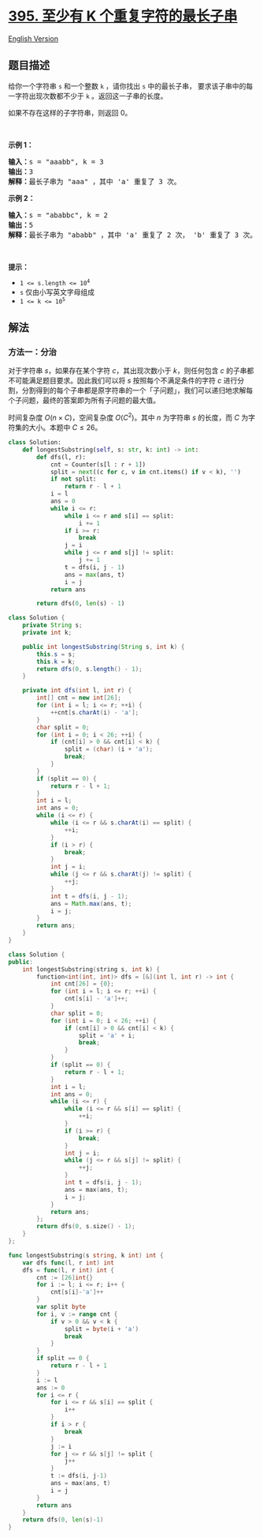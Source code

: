 # [395. 至少有 K 个重复字符的最长子串](https://leetcode.cn/problems/longest-substring-with-at-least-k-repeating-characters)

[English Version](/solution/0300-0399/0395.Longest%20Substring%20with%20At%20Least%20K%20Repeating%20Characters/README_EN.md)

<!-- tags:哈希表,字符串,分治,滑动窗口 -->

## 题目描述

<!-- 这里写题目描述 -->

<p>给你一个字符串 <code>s</code> 和一个整数 <code>k</code> ，请你找出 <code>s</code> 中的最长子串，&nbsp;要求该子串中的每一字符出现次数都不少于 <code>k</code> 。返回这一子串的长度。</p>

<p data-pm-slice="1 1 []">如果不存在这样的子字符串，则返回 0。</p>

<p>&nbsp;</p>

<p><strong>示例 1：</strong></p>

<pre>
<strong>输入：</strong>s = "aaabb", k = 3
<strong>输出：</strong>3
<strong>解释：</strong>最长子串为 "aaa" ，其中 'a' 重复了 3 次。
</pre>

<p><strong>示例 2：</strong></p>

<pre>
<strong>输入：</strong>s = "ababbc", k = 2
<strong>输出：</strong>5
<strong>解释：</strong>最长子串为 "ababb" ，其中 'a' 重复了 2 次， 'b' 重复了 3 次。</pre>

<p>&nbsp;</p>

<p><strong>提示：</strong></p>

<ul>
	<li><code>1 &lt;= s.length &lt;= 10<sup>4</sup></code></li>
	<li><code>s</code> 仅由小写英文字母组成</li>
	<li><code>1 &lt;= k &lt;= 10<sup>5</sup></code></li>
</ul>

## 解法

### 方法一：分治

对于字符串 $s$，如果存在某个字符 $c$，其出现次数小于 $k$，则任何包含 $c$ 的子串都不可能满足题目要求。因此我们可以将 $s$ 按照每个不满足条件的字符 $c$ 进行分割，分割得到的每个子串都是原字符串的一个「子问题」，我们可以递归地求解每个子问题，最终的答案即为所有子问题的最大值。

时间复杂度 $O(n \times C)$，空间复杂度 $O(C^2)$。其中 $n$ 为字符串 $s$ 的长度，而 $C$ 为字符集的大小。本题中 $C \leq 26$。

<!-- tabs:start -->

```python
class Solution:
    def longestSubstring(self, s: str, k: int) -> int:
        def dfs(l, r):
            cnt = Counter(s[l : r + 1])
            split = next((c for c, v in cnt.items() if v < k), '')
            if not split:
                return r - l + 1
            i = l
            ans = 0
            while i <= r:
                while i <= r and s[i] == split:
                    i += 1
                if i >= r:
                    break
                j = i
                while j <= r and s[j] != split:
                    j += 1
                t = dfs(i, j - 1)
                ans = max(ans, t)
                i = j
            return ans

        return dfs(0, len(s) - 1)
```

```java
class Solution {
    private String s;
    private int k;

    public int longestSubstring(String s, int k) {
        this.s = s;
        this.k = k;
        return dfs(0, s.length() - 1);
    }

    private int dfs(int l, int r) {
        int[] cnt = new int[26];
        for (int i = l; i <= r; ++i) {
            ++cnt[s.charAt(i) - 'a'];
        }
        char split = 0;
        for (int i = 0; i < 26; ++i) {
            if (cnt[i] > 0 && cnt[i] < k) {
                split = (char) (i + 'a');
                break;
            }
        }
        if (split == 0) {
            return r - l + 1;
        }
        int i = l;
        int ans = 0;
        while (i <= r) {
            while (i <= r && s.charAt(i) == split) {
                ++i;
            }
            if (i > r) {
                break;
            }
            int j = i;
            while (j <= r && s.charAt(j) != split) {
                ++j;
            }
            int t = dfs(i, j - 1);
            ans = Math.max(ans, t);
            i = j;
        }
        return ans;
    }
}
```

```cpp
class Solution {
public:
    int longestSubstring(string s, int k) {
        function<int(int, int)> dfs = [&](int l, int r) -> int {
            int cnt[26] = {0};
            for (int i = l; i <= r; ++i) {
                cnt[s[i] - 'a']++;
            }
            char split = 0;
            for (int i = 0; i < 26; ++i) {
                if (cnt[i] > 0 && cnt[i] < k) {
                    split = 'a' + i;
                    break;
                }
            }
            if (split == 0) {
                return r - l + 1;
            }
            int i = l;
            int ans = 0;
            while (i <= r) {
                while (i <= r && s[i] == split) {
                    ++i;
                }
                if (i >= r) {
                    break;
                }
                int j = i;
                while (j <= r && s[j] != split) {
                    ++j;
                }
                int t = dfs(i, j - 1);
                ans = max(ans, t);
                i = j;
            }
            return ans;
        };
        return dfs(0, s.size() - 1);
    }
};
```

```go
func longestSubstring(s string, k int) int {
	var dfs func(l, r int) int
	dfs = func(l, r int) int {
		cnt := [26]int{}
		for i := l; i <= r; i++ {
			cnt[s[i]-'a']++
		}
		var split byte
		for i, v := range cnt {
			if v > 0 && v < k {
				split = byte(i + 'a')
				break
			}
		}
		if split == 0 {
			return r - l + 1
		}
		i := l
		ans := 0
		for i <= r {
			for i <= r && s[i] == split {
				i++
			}
			if i > r {
				break
			}
			j := i
			for j <= r && s[j] != split {
				j++
			}
			t := dfs(i, j-1)
			ans = max(ans, t)
			i = j
		}
		return ans
	}
	return dfs(0, len(s)-1)
}
```

<!-- tabs:end -->

<!-- end -->

